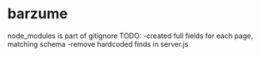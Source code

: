 # barzume
node_modules is part of gitignore
TODO: 
-created full fields for each page, matching schema
-remove hardcoded finds in server.js